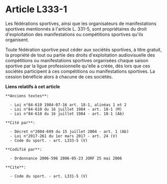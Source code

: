 # Article L333-1

Les fédérations sportives, ainsi que les organisateurs de manifestations sportives mentionnés à l'article L. 331-5, sont
propriétaires du droit d'exploitation des manifestations ou compétitions sportives qu'ils organisent. 

Toute fédération sportive peut céder aux sociétés sportives, à titre gratuit, la propriété de tout ou partie des droits
d'exploitation audiovisuelle des compétitions ou manifestations sportives organisées chaque saison sportive par la ligue
professionnelle qu'elle a créée, dès lors que ces sociétés participent à ces compétitions ou manifestations sportives. La
cession bénéficie alors à chacune de ces sociétés.

**Liens relatifs à cet article**

	**Anciens textes**:

	  - Loi n°84-610 1984-07-16 art. 18-1, alinéas 1 et 2
	  - Loi n°84-610 du 16 juillet 1984 - art. 18-1 (M)
	  - Loi n°84-610 du 16 juillet 1984 - art. 18-1 (Ab)

	**Cité par**:

	  - Décret n°2004-699 du 15 juillet 2004 - art. 1 (Ab)
	  - Loi n°2017-261 du 1er mars 2017 - art. 24 (V)
	  - Code du sport. - art. L333-5 (V)

	**Codifié par**:

	  - Ordonnance 2006-596 2006-05-23 JORF 25 mai 2006

	**Cite**:

	  - Code du sport. - art. L331-5 (V)
